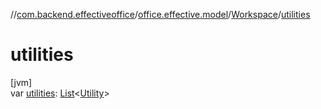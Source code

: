 //[com.backend.effectiveoffice](IdeaProjects/labs-office-elevator/effectiveOfficeBackend/documentation/gfm/index.md)/[office.effective.model](IdeaProjects/labs-office-elevator/effectiveOfficeBackend/documentation/gfm/com.backend.effectiveoffice/office.effective.model/index.md)/[Workspace](IdeaProjects/labs-office-elevator/effectiveOfficeBackend/documentation/gfm/com.backend.effectiveoffice/office.effective.model/-workspace/index.md)/[utilities](IdeaProjects/labs-office-elevator/effectiveOfficeBackend/documentation/gfm/com.backend.effectiveoffice/office.effective.model/-workspace/utilities.md)

# utilities

[jvm]\
var [utilities](IdeaProjects/labs-office-elevator/effectiveOfficeBackend/documentation/gfm/com.backend.effectiveoffice/office.effective.model/-workspace/utilities.md): [List](https://kotlinlang.org/api/latest/jvm/stdlib/kotlin.collections/-list/index.html)&lt;[Utility](IdeaProjects/labs-office-elevator/effectiveOfficeBackend/documentation/gfm/com.backend.effectiveoffice/office.effective.model/-utility/index.md)&gt;
